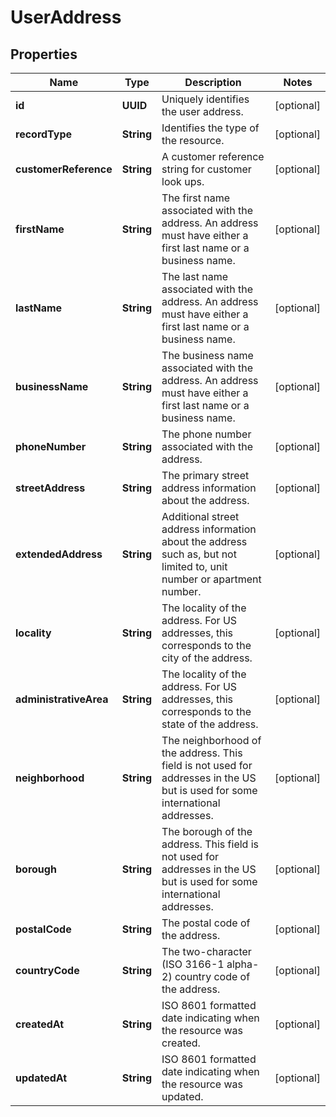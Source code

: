 

# UserAddress


## Properties

| Name | Type | Description | Notes |
|------------ | ------------- | ------------- | -------------|
|**id** | **UUID** | Uniquely identifies the user address. |  [optional] |
|**recordType** | **String** | Identifies the type of the resource. |  [optional] |
|**customerReference** | **String** | A customer reference string for customer look ups. |  [optional] |
|**firstName** | **String** | The first name associated with the address. An address must have either a first last name or a business name. |  [optional] |
|**lastName** | **String** | The last name associated with the address. An address must have either a first last name or a business name. |  [optional] |
|**businessName** | **String** | The business name associated with the address. An address must have either a first last name or a business name. |  [optional] |
|**phoneNumber** | **String** | The phone number associated with the address. |  [optional] |
|**streetAddress** | **String** | The primary street address information about the address. |  [optional] |
|**extendedAddress** | **String** | Additional street address information about the address such as, but not limited to, unit number or apartment number. |  [optional] |
|**locality** | **String** | The locality of the address. For US addresses, this corresponds to the city of the address. |  [optional] |
|**administrativeArea** | **String** | The locality of the address. For US addresses, this corresponds to the state of the address. |  [optional] |
|**neighborhood** | **String** | The neighborhood of the address. This field is not used for addresses in the US but is used for some international addresses. |  [optional] |
|**borough** | **String** | The borough of the address. This field is not used for addresses in the US but is used for some international addresses. |  [optional] |
|**postalCode** | **String** | The postal code of the address. |  [optional] |
|**countryCode** | **String** | The two-character (ISO 3166-1 alpha-2) country code of the address. |  [optional] |
|**createdAt** | **String** | ISO 8601 formatted date indicating when the resource was created. |  [optional] |
|**updatedAt** | **String** | ISO 8601 formatted date indicating when the resource was updated. |  [optional] |



